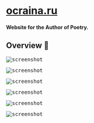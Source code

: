 # [ocraina.ru](https://ocraina.ru/)
#### Website for the Author of Poetry.

## Overview :crystal_ball:

<kbd><img src="https://user-images.githubusercontent.com/56264511/175811890-8ee35c70-2236-4f5c-a11d-cc57c45444fe.png" alt="screenshot"></kbd>

<kbd><img src="https://user-images.githubusercontent.com/56264511/175811903-48258833-b225-4f7a-a007-bf4c653d6103.png" alt="screenshot"></kbd>

<kbd><img src="https://user-images.githubusercontent.com/56264511/175811846-b01add1c-491a-4f5b-9233-8e29e063c7a7.png" alt="screenshot"></kbd>

<kbd><img src="https://user-images.githubusercontent.com/56264511/175811930-941399ca-cfb0-4106-8140-758329147edd.png" alt="screenshot"></kbd>

<kbd><img src="https://user-images.githubusercontent.com/56264511/175811953-01d9b999-3c63-45d5-8ee1-7c48a83271bb.png" alt="screenshot"></kbd>

<kbd><img src="https://user-images.githubusercontent.com/56264511/175811978-71bc26a0-c8aa-4f9d-a92f-42d9907e0197.png" alt="screenshot"></kbd>

